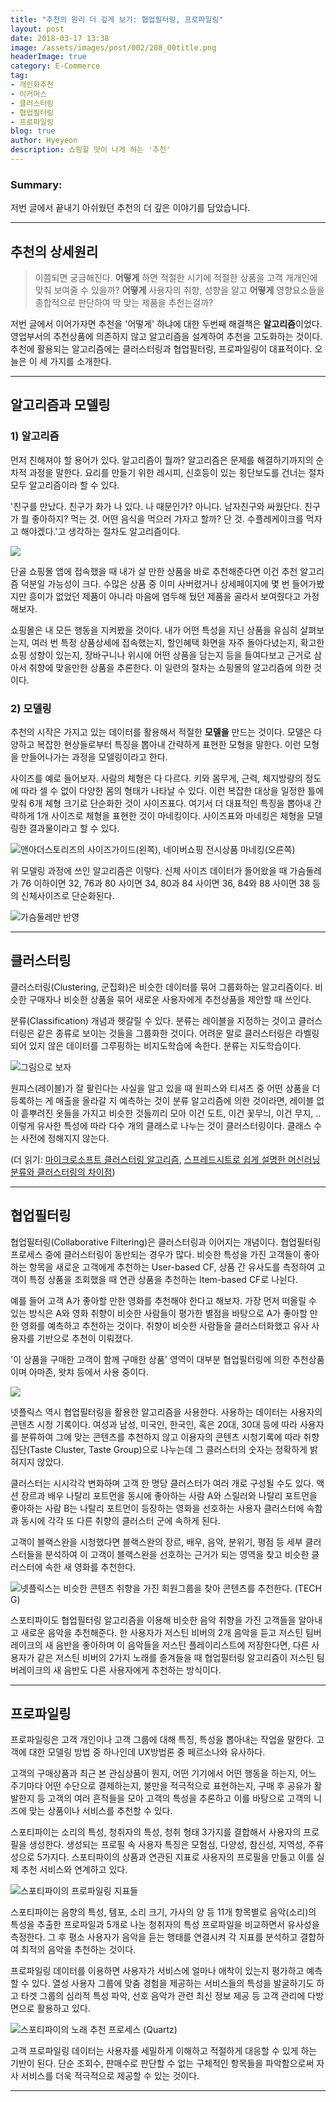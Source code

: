 ```yaml
---
title: "추천의 원리 더 깊게 보기: 협업필터링, 프로파일링"
layout: post
date: 2018-03-17 13:38
image: /assets/images/post/002/208_00title.png
headerImage: true
category: E-Commerce
tag:
- 개인화추천
- 이커머스
- 클러스터링
- 협업필터링
- 프로파일링
blog: true
author: Hyeyeon
description: 쇼핑할 맛이 나게 하는 '추천'
---
```


### Summary:

저번 글에서 끝내기 아쉬웠던 추천의 더 깊은 이야기를 담았습니다.

---

## 추천의 상세원리

> 이쯤되면 궁금해진다. **어떻게** 하면 적절한 시기에 적절한 상품을 고객 개개인에 맞춰 보여줄 수 있을까? **어떻게** 사용자의 취향, 성향을 알고 **어떻게** 영향요소들을 종합적으로 판단하여 딱 맞는 제품을 추천는걸까?

저번 글에서 이어가자면 추천을 '어떻게' 하냐에 대한 두번째 해결책은 **알고리즘**이었다. 영업부서의 추천상품에 의존하지 않고 알고리즘을 설계하여 추천을 고도화하는 것이다. 추천에 활용되는 알고리즘에는 클러스터링과 협업필터링, 프로파일링이 대표적이다. 오늘은 이 세 가지를 소개한다.

---

## 알고리즘과 모델링

### 1) 알고리즘

먼저 친해져야 할 용어가 있다. 알고리즘이 뭘까? 알고리즘은 문제를 해결하기까지의 순차적 과정을 말한다. 요리를 만들기 위한 레시피, 신호등이 있는 횡단보도를 건너는 절차 모두 알고리즘이라 할 수 있다.

'친구를 만났다. 친구가 화가 나 있다. 나 때문인가? 아니다. 남자친구와 싸웠단다. 친구가 뭘 좋아하지? 먹는 것. 어떤 음식을 먹으러 가자고 할까? 단 것. 수플레케이크를 먹자고 해야겠다.'고 생각하는 절차도 알고리즘이다.

![](/assets/images/post/002/209_01.png)

단골 쇼핑몰 앱에 접속했을 때 내가 살 만한 상품을 바로 추천해준다면 이건 추천 알고리즘 덕분일 가능성이 크다. 수많은 상품 중 이미 사버렸거나 상세페이지에 몇 번 들어가봤지만 흥미가 없었던 제품이 아니라 마음에 염두해 뒀던 제품을 골라서 보여줬다고 가정해보자.

쇼핑몰은 내 모든 행동을 지켜봤을 것이다. 내가 어떤 특성을 지닌 상품을 유심히 살펴보는지, 여러 번 특정 상품상세에 접속했는지, 할인혜택 화면을 자주 돌아다녔는지, 확고한 쇼핑 성향이 있는지, 장바구니나 위시에 어떤 상품을 담는지 등을 들여다보고 근거로 삼아서 취향에 맞을만한 상품을 추론한다. 이 일련의 절차는 쇼핑몰의 알고리즘에 의한 것이다.

### 2) 모델링

추천의 시작은 가지고 있는 데이터를 활용해서 적절한 **모델을** 만드는 것이다. 모델은 다양하고 복잡한 현상들로부터 특징을 뽑아내 간략하게 표현한 모형을 말한다. 이런 모형을 만들어나가는 과정을 모델링이라고 한다.

사이즈를 예로 들어보자. 사람의 체형은 다 다르다. 키와 몸무게, 근력, 체지방량의 정도에 따라 셀 수 없이 다양한 몸의 형태가 나타날 수 있다. 이런 복잡한 대상을 일정한 틀에 맞춰 6개 체형 크기로 단순화한 것이 사이즈표다. 여기서 더 대표적인 특징을 뽑아내 간략하게 1개 사이즈로 체형을 표현한 것이 마네킹이다. 사이즈표와 마네킹은 체형을 모델링한 결과물이라고 할 수 있다.

![앤아더스토리즈의 사이즈가이드(왼쪽), 네이버쇼핑 전시상품 마네킹(오른쪽)](/assets/images/post/002/209_02.png)

위 모델링 과정에 쓰인 알고리즘은 이렇다. 신체 사이즈 데이터가 들어왔을 때 가슴둘레가 76 이하이면 32, 76과 80 사이면 34, 80과 84 사이면 36, 84와 88 사이면 38 등의 신체사이즈로 단순화된다.

![가슴둘레만 반영](/assets/images/post/002/209_03.png)

---

## 클러스터링

클러스터링(Clustering, 군집화)은 비슷한 데이터를 묶어 그룹화하는 알고리즘이다. 비슷한 구매자나 비슷한 상품을 묶어 새로운 사용자에게 추천상품을 제안할 때 쓰인다.

분류(Classification) 개념과 헷갈릴 수 있다. 분류는 레이블을 지정하는 것이고 클러스터링은 같은 종류로 보이는 것들을 그룹화한 것이다. 어려운 말로 클러스터링은 라벨링되어 있지 않은 데이터를 그루핑하는 비지도학습에 속한다. 분류는 지도학습이다.

![그림으로 보자](/assets/images/post/002/209_04.png)

원피스(레이블)가 잘 팔린다는 사실을 알고 있을 때 원피스와 티셔츠 중 어떤 상품을 더 등록하는 게 매출을 올라갈 지 예측하는 것이 분류 알고리즘에 의한 것이라면, 레이블 없이 흩뿌려진 옷들을 가지고 비슷한 것들끼리 모아 이건 도트, 이건 꽃무늬, 이건 무지, .. 이렇게 유사한 특성에 따라 다수 개의 클래스로 나누는 것이 클러스터링이다. 클래스 수는 사전에 정해지지 않는다.

(더 읽기: [마이크로소프트 클러스터링 알고리즘](https://docs.microsoft.com/ko-kr/sql/analysis-services/data-mining/microsoft-clustering-algorithm), [스프레드시트로 쉽게 설명한 머신러닝 분류와 클러스터링의 차이점](http://www.itworld.co.kr/news/108117))

---

## 협업필터링

협업필터링(Collaborative Filtering)은 클러스터링과 이어지는 개념이다. 협업필터링 프로세스 중에 클러스터링이 동반되는 경우가 많다. 비슷한 특성을 가진 고객들이 좋아하는 항목을 새로운 고객에게 추천하는 User-based CF, 상품 간 유사도를 측정하여 고객이 특정 상품을 조회했을 때 연관 상품을 추천하는 Item-based CF로 나뉜다.

예를 들어 고객 A가 좋아할 만한 영화를 추천해야 한다고 해보자. 가장 먼저 떠올릴 수 있는 방식은 A와 영화 취향이 비슷한 사람들이 평가한 별점을 바탕으로 A가 좋아할 만한 영화를 예측하고 추천하는 것이다. 취향이 비슷한 사람들을 클러스터화했고 유사 사용자를 기반으로 추천이 이뤄졌다.

'이 상품을 구매한 고객이 함께 구매한 상품' 영역이 대부분 협업필터링에 의한 추천상품이며 아마존, 왓챠 등에서 사용 중이다.

![](/assets/images/post/002/209_05.gif)

넷플릭스 역시 협업필터링을 활용한 알고리즘을 사용한다. 사용하는 데이터는 사용자의 콘텐츠 시청 기록이다. 여성과 남성, 미국인, 한국인, 혹은 20대, 30대 등에 따라 사용자를 분류하여 그에 맞는 콘텐츠를 추천하지 않고 이용자의 콘텐츠 시청기록에 따라 취향 집단(Taste Cluster, Taste Group)으로 나누는데 그 클러스터의 숫자는 정확하게 밝혀지지 않았다.

클러스터는 시시각각 변화하며 고객 한 명당 클러스터가 여러 개로 구성될 수도 있다. 액션 장르과 배우 나탈리 포트먼을 동시에 좋아하는 사람 A와 스릴러와 나탈리 포트먼을 좋아하는 사람 B는 나탈리 포트먼이 등장하는 영화을 선호하는 사용자 클러스터에 속함과 동시에 각각 또 다른 취향의 클러스터 군에 속하게 된다.

고객이 블랙스완을 시청했다면 블랙스완의 장르, 배우, 음악, 분위기, 평점 등 세부 클러스터들을 분석하여 이 고객이 블랙스완을 선호하는 근거가 되는 영역을 찾고 비슷한 클러스터에 속한 새 영화를 추천한다.

![넷플릭스는 비슷한 콘텐츠 취향을 가진 회원그룹을 찾아 콘텐츠를 추천한다. (TECH G)](http://techg.kr/wp-content/uploads/2018/01/t_netflix_rec_03.jpg)

스포티파이도 협업필터링 알고리즘을 이용해 비슷한 음악 취향을 가진 고객들을 알아내고 새로운 음악을 추천해준다. 한 사용자가 저스틴 비버의 2개 음악을 듣고 저스틴 팀버레이크의 새 음반을 좋아하며 이 음악들을 저스틴 플레이리스트에 저장한다면, 다른 사용자가 같은 저스틴 비버의 2가지 노래를 즐겨들을 때 협업필터링 알고리즘이 저스틴 팀버레이크의 새 음반도 다른 사용자에게 추천하는 방식이다.

---

## 프로파일링

프로파일링은 고객 개인이나 고객 그룹에 대해 특징, 특성을 뽑아내는 작업을 말한다. 고객에 대한 모델링 방법 중 하나인데 UX방법론 중 페르소나와 유사하다.

고객의 구매상품과 최근 본 관심상품이 뭔지, 어떤 기기에서 어떤 행동을 하는지, 어느 주기마다 어떤 수단으로 결제하는지, 불만을 적극적으로 표현하는지, 구매 후 공유가 활발한지 등 고객의 여러 흔적들을 모아 고객의 특성을 추론하고 이를 바탕으로 고객의 니즈에 맞는 상품이나 서비스를 추천할 수 있다.

스포티파이는 소리의 특성, 청취자의 특성, 청취 형태 3가지를 결합해서 사용자의 프로필을 생성한다. 생성되는 프로필 속 사용자 특징은 모험심, 다양성, 참신성, 지역성, 주류성으로 5가지다. 스포티파이의 상품과 연관된 지표로 사용자의 프로필을 만들고 이를 실제 추천 서비스와 연계하고 있다.

![스포티파이의 프로파일링 지표들](/assets/images/post/002/209_06.png)

스포티파이는 음향의 특성, 템포, 소리 크기, 가사의 양 등 11개 항목별로 음악(소리)의 특성을 추출한 프로파일과 5개로 나눈 청취자의 특성 프로파일을 비교하면서 유사성을 측정한다. 그 후 평소 사용자가 음악을 듣는 행태를 연결시켜 각 지표를 분석하고 결합하여 최적의 음악을 추천하는 것이다.

프로파일링 데이터를 이용하면 사용자가 서비스에 얼마나 애착이 있는지 평가하고 예측할 수 있다. 열성 사용자 그룹에 맞춤 경험을 제공하는 서비스들의 특성을 발굴하기도 하고 타겟 그룹의 심리적 특성 파악, 선호 음악가 관련 최신 정보 제공 등 고객 관리에 다방면으로 활용하고 있다.

![스포티파이의 노래 추천 프로세스 (Quartz)](https://qzprod.files.wordpress.com/2015/12/flowchart-v2.png?w=1600)

고객 프로파일링 데이터는 사용자를 세밀하게 이해하고 적절하게 대응할 수 있게 하는 기반이 된다. 단순 조회수, 판매수로 판단할 수 없는 구체적인 항목들을 파악함으로써 자사 서비스를 더욱 적극적으로 제공할 수 있는 것이다.

---
